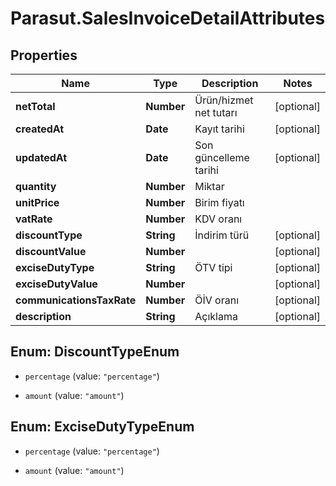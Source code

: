 # Parasut.SalesInvoiceDetailAttributes

## Properties
Name | Type | Description | Notes
------------ | ------------- | ------------- | -------------
**netTotal** | **Number** | Ürün/hizmet net tutarı | [optional] 
**createdAt** | **Date** | Kayıt tarihi | [optional] 
**updatedAt** | **Date** | Son güncelleme tarihi | [optional] 
**quantity** | **Number** | Miktar | 
**unitPrice** | **Number** | Birim fiyatı | 
**vatRate** | **Number** | KDV oranı | 
**discountType** | **String** | İndirim türü | [optional] 
**discountValue** | **Number** |  | [optional] 
**exciseDutyType** | **String** | ÖTV tipi | [optional] 
**exciseDutyValue** | **Number** |  | [optional] 
**communicationsTaxRate** | **Number** | ÖİV oranı | [optional] 
**description** | **String** | Açıklama | [optional] 


<a name="DiscountTypeEnum"></a>
## Enum: DiscountTypeEnum


* `percentage` (value: `"percentage"`)

* `amount` (value: `"amount"`)




<a name="ExciseDutyTypeEnum"></a>
## Enum: ExciseDutyTypeEnum


* `percentage` (value: `"percentage"`)

* `amount` (value: `"amount"`)





